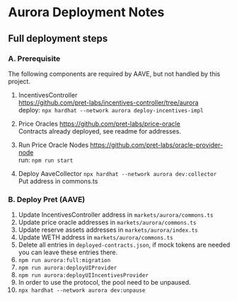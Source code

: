 # Aurora Deployment Notes

## Full deployment steps

### A. Prerequisite 
The following components are required by AAVE, but not handled by this project.      

1. IncentivesController       
  https://github.com/pret-labs/incentives-controller/tree/aurora      
  deploy: `npx hardhat --network aurora deploy-incentives-impl`

2. Price Oracles
  https://github.com/pret-labs/price-oracle      
  Contracts already deployed, see readme for addresses.

3. Run Price Oracle Nodes
  https://github.com/pret-labs/oracle-provider-node       
  run: `npm run start`

4. Deploy AaveCollector
   `npx hardhat --network aurora dev:collector`      
   Put address in commons.ts

### B. Deploy Pret (AAVE)
1. Update IncentivesController address in `markets/aurora/commons.ts`
2. Update price oracle addresses in `markets/aurora/commons.ts`
3. Update reserve assets addresses in `markets/aurora/index.ts`
4. Update WETH address in `markets/aurora/commons.ts`
5. Delete all entries in `deployed-contracts.json`, if mock tokens are needed you can leave these entries there.
6. `npm run aurora:full:migration`
7. `npm run aurora:deployUIProvider`
8. `npm run aurora:deployUIIncentivesProvider`
9. In order to use the protocol, the pool need to be unpaused.
10. `npx hardhat --network aurora dev:unpause`
